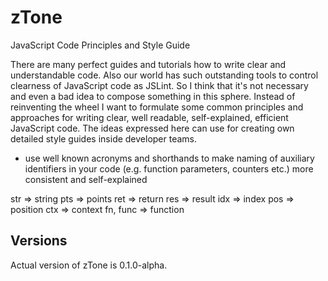 # zTone

JavaScript Code Principles and Style Guide

There are many perfect guides and tutorials how to write clear and understandable code. Also our world has such outstanding tools to control clearness of JavaScript code as JSLint.
So I think that it's not necessary and even a bad idea to compose something in this sphere. Instead of reinventing the wheel I want to formulate some common principles and approaches for 
writing clear, well readable, self-explained, efficient JavaScript code. The ideas expressed here can use for creating own detailed style guides inside developer teams.

- use well known acronyms and shorthands to make naming of auxiliary identifiers in your code (e.g. function parameters, counters etc.) more consistent and self-explained

str => string
pts => points
ret => return
res => result
idx => index
pos => position
ctx => context
fn, func => function

## Versions

Actual version of zTone is 0.1.0-alpha.